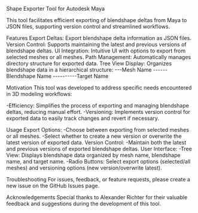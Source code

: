 Shape Exporter Tool for Autodesk Maya

This tool facilitates efficient exporting of blendshape deltas from Maya to JSON files, supporting version control and streamlined workflows.

Features
Export Deltas: Export blendshape delta information as JSON files.
Version Control: Supports maintaining the latest and previous versions of blendshape deltas.
UI Integration: Intuitive UI with options to export from selected meshes or all meshes.
Path Management: Automatically manages directory structure for exported data.
Tree View Display: Organizes blendshape data in a hierarchical structure:
                  ---Mesh Name
                  ------Blendshape Name
                  ----------Target Name

Motivation
This tool was developed to address specific needs encountered in 3D modeling workflows:

  -Efficiency: Simplifies the process of exporting and managing blendshape deltas, reducing manual effort.
  -Versioning: Implements version control for exported data to easily track changes and revert if necessary.

Usage
Export Options:
  -Choose between exporting from selected meshes or all meshes.
  -Select whether to create a new version or overwrite the latest version of exported data.
Version Control:
  -Maintain both the latest and previous versions of exported blendshape deltas.
User Interface:
  -Tree View: Displays blendshape data organized by mesh name, blendshape name, and target name.
  -Radio Buttons: Select export options (selected/all meshes) and versioning options (new version/overwrite latest).

Troubleshooting
For issues, feedback, or feature requests, please create a new issue on the GitHub Issues page.


Acknowledgements
Special thanks to Alexander Richter for their valuable feedback and suggestions during the development of this tool.
